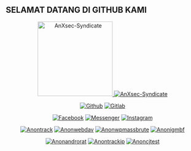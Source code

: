 ## SELAMAT DATANG DI GITHUB KAMI
<p align="center"><a href="https://github.com/Anxsec-Syndicate"><img src="https://k.top4top.io/p_1805q1nfg1.jpg" height='195' alt="AnXsec-Syndicate">
<a href="https://github.com/Anxsec-Syndicate"><img title="AnXsec-Syndicate" src="https://github-readme-stats.vercel.app/api?username=Anxsec-Syndicate&show_icons=true&include_all_commits=true&theme=chartreuse-dark&cache_seconds=3200"></a>
</p>

<p align="center">
<a href="https://github.com/Anxsec-Syndicate"><img title="Github" src="https://img.shields.io/badge/Github-ANXSEC--SYNDICATE-blue?style=for-the-badge&logo=github"></a>
<a href="https://gitlab.com/XAI666GHOST"><img title="Gitlab" src="https://img.shields.io/badge/Gitlab-ANXSEC--SYNDICATE-blue?style=for-the-badge&logo=gitlab"></a>
</p>

<p align="center">
<a href="https://fb.com//anxsecsyndicate"><img title="Facebook" src="https://img.shields.io/badge/Facebook-red?style=for-the-badge&logo=facebook"></a>
<a href="https://m.me/anxsecsyndicate"><img title="Messenger" src="https://img.shields.io/badge/Messenger-red?style=for-the-badge&logo=messenger"></a>
<a href="https://www.instagram.com/anxsecsyndicate"><img title="Instagram" src="https://img.shields.io/badge/INSTAGRAM-purple?style=for-the-badge&logo=instagram"></a>

<p align="center">
<a href="https://github.com/Anxsec-Syndicate/anontrack"><img title="Anontrack" src="https://github-readme-stats.vercel.app/api/pin/?username=Anxsec-Syndicate&repo=anontrack&theme=dark"></a>
<a href="https://github.com/Anxsec-Syndicate/anonwebdav"><img title="Anonwebdav" src="https://github-readme-stats.vercel.app/api/pin/?username=Anxsec-Syndicate&repo=anonwebdav&theme=dark"></a>
<a href="https://github.com/Anxsec-Syndicate/anonwpmassbrute"><img title="Anonwpmassbrute" src="https://github-readme-stats.vercel.app/api/pin/?username=Anxsec-Syndicate&repo=anonwpmassbrute&theme=dark"></a>
<a href="https://github.com/Anxsec-Syndicate/anonigmbf"><img title="Anonigmbf" src="https://github-readme-stats.vercel.app/api/pin/?username=Anxsec-Syndicate&repo=anonigmbf&theme=dark"></a>
</p>

<p align="center">
<a href="https://github.com/Anxsec-Syndicate/anonandrorat"><img title="Anonandrorat" src="https://github-readme-stats.vercel.app/api/pin/?username=Anxsec-Syndicate&repo=anonandrorat&theme=vision-friendly-dark"></a>
<a href="https://github.com/Anxsec-Syndicate/anontrackip"><img title="Anontrackip" src="https://github-readme-stats.vercel.app/api/pin/?username=Anxsec-Syndicate&repo=anontrackip&theme=vision-friendly-dark"></a>
<a href="https://github.com/Anxsec-Syndicate/anoncjtest"><img title="Anoncjtest" src="https://github-readme-stats.vercel.app/api/pin/?username=Anxsec-Syndicate&repo=anoncjtest&theme=vision-friendly-dark"></a>
</p>

